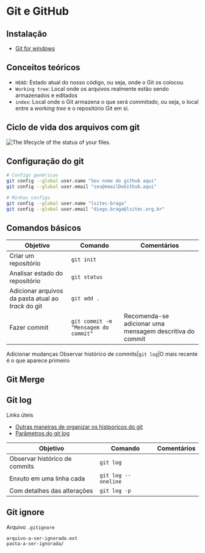 # Git e GitHub

## Instalação

- [Git for windows](https://git-scm.com/)

## Conceitos teóricos

-   `HEAD`: Estado atual do nosso código, ou seja, onde o Git os colocou
-   `Working tree`: Local onde os arquivos realmente estão sendo armazenados e editados
-   `index`: Local onde o Git armazena o que será  _commitado_, ou seja, o local entre a  _working tree_  e o repositório Git em si.

## Ciclo de vida dos arquivos com git

![The lifecycle of the status of your files.](https://git-scm.com/book/en/v2/images/lifecycle.png)

## Configuração do git

```bash
# Configs genéricas
git config --global user.name "Seu nome do github aqui"
git config --global user.email "seu@emailDoGithub.aqui"

# Minhas configs
git config --global user.name "lsitec-braga"
git config --global user.email "diego.braga@lsitec.org.br"
```

## Comandos básicos

Objetivo|Comando|Comentários
-|-|-
Criar um repositório|`git init`|
Analisar estado do repositório|`git status`|
Adicionar arquivos da pasta atual ao *track* do git|`git add .`|
Fazer commit|`git commit -m "Mensagem do commit"`|Recomenda-se adicionar uma mensagem descritiva do commit|
Adicionar mudanças 
Observar histórico de commits|`git log`|O mais recente é o que aparece primeiro

## Git Merge

## Git log

Links úteis

- [Outras maneiras de organizar os histporicos do git](https://devhints.io/git-log)
- [Parâmetros do git log](https://devhints.io/git-log-format)

Objetivo|Comando|Comentários
-|-|-
Observar histórico de commits|`git log`|
Enxuto em uma linha cada|`git log --oneline`|
Com detalhes das alterações|`git log -p`

## Git ignore

Arquivo `.gitignore`

```
arquivo-a-ser-ignorado.ext
pasta-a-ser-ignorada/
```
<!--stackedit_data:
eyJoaXN0b3J5IjpbMTI5ODUyMDIzMywtNjY3NTM3MzQ3LDc4OT
E1NDk4NywtMTk3ODc1MjkzNCwtMTgwMTYzMDAzMiw5NjMyNTY4
MjksLTE5NDE0OTU3MzMsLTg1MjgxNjg2OSwyMDc0MjU4ODU5LD
IwODUzNjg3ODldfQ==
-->